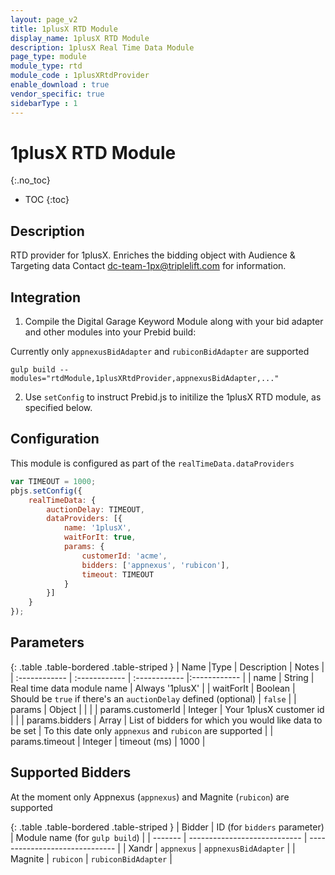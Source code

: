 ```yaml
---
layout: page_v2
title: 1plusX RTD Module
display_name: 1plusX RTD Module
description: 1plusX Real Time Data Module
page_type: module
module_type: rtd
module_code : 1plusXRtdProvider
enable_download : true
vendor_specific: true
sidebarType : 1
---
```


# 1plusX RTD Module
{:.no_toc}

* TOC
{:toc}

## Description

RTD provider for 1plusX. 
Enriches the bidding object with Audience & Targeting data
Contact dc-team-1px@triplelift.com for information.

## Integration

1) Compile the Digital Garage Keyword Module along with your bid adapter and other modules into your Prebid build:  

Currently only `appnexusBidAdapter` and `rubiconBidAdapter` are supported

```
gulp build --modules="rtdModule,1plusXRtdProvider,appnexusBidAdapter,..."  
```

2) Use `setConfig` to instruct Prebid.js to initilize the 1plusX RTD module, as specified below. 

## Configuration

This module is configured as part of the `realTimeData.dataProviders`  

```javascript
var TIMEOUT = 1000;
pbjs.setConfig({
    realTimeData: {
        auctionDelay: TIMEOUT,
        dataProviders: [{
            name: '1plusX',
            waitForIt: true,
            params: {
                customerId: 'acme',
                bidders: ['appnexus', 'rubicon'],
                timeout: TIMEOUT
            }
        }]
    }
});
```

## Parameters

{: .table .table-bordered .table-striped }
| Name  |Type | Description   | Notes  |
| :------------ | :------------ | :------------ |:------------ |
| name  | String | Real time data module name | Always '1plusX' |
| waitForIt | Boolean | Should be `true` if there's an `auctionDelay` defined (optional) | `false` |
| params  | Object |   |   |
| params.customerId  | Integer | Your 1plusX customer id  |  |
| params.bidders  | Array<string> | List of bidders for which you would like data to be set | To this date only `appnexus` and `rubicon` are supported |
| params.timeout  | Integer | timeout (ms) | 1000 |

## Supported Bidders
At the moment only Appnexus (`appnexus`) and Magnite (`rubicon`) are supported

{: .table .table-bordered .table-striped }
| Bidder  | ID (for `bidders` parameter) | Module name (for `gulp build`) |
| ------- | ---------------------------- | ------------------------------ |
| Xandr   | `appnexus`                   | `appnexusBidAdapter`           |
| Magnite | `rubicon`                    | `rubiconBidAdapter`            |

